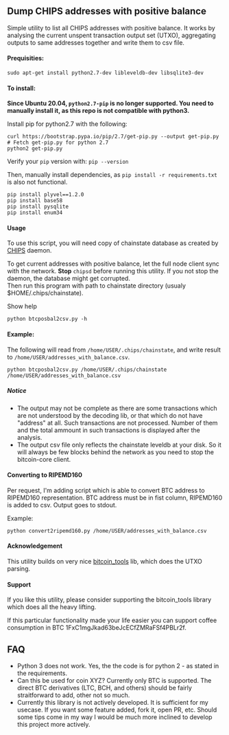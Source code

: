 ## Dump CHIPS addresses with positive balance

Simple utility to list all CHIPS addresses with positive balance. It works by analysing the current unspent transaction output set (UTXO), aggregating outputs to same addresses together and write them to csv file.

#### Prequisities:
```sudo apt-get install python2.7-dev libleveldb-dev libsqlite3-dev```

#### To install:  

**Since Ubuntu 20.04, `python2.7-pip` is no longer supported.  You need to manually install it, as this repo is not compatible with python3.**

Install pip for python2.7 with the following:

```
curl https://bootstrap.pypa.io/pip/2.7/get-pip.py --output get-pip.py # Fetch get-pip.py for python 2.7 
python2 get-pip.py
```
Verify your `pip` version with: `pip --version`
 
Then, manually install dependencies, as `pip install -r requirements.txt` is also not functional.

```
pip install plyvel==1.2.0
pip install base58
pip install pysqlite
pip install enum34
```

#### Usage
To use this script, you will need copy of chainstate database as created by [CHIPS](https://github.com/chips-blockchain/chips) daemon.
 
To get current addresses with positive balance, let the full node client sync with the network. 
**Stop** `chipsd` before running this utility. If you not stop the daemon, the database might get corrupted.  
Then run this program with path to chainstate directory (usualy $HOME/.chips/chainstate).

Show help
```
python btcposbal2csv.py -h
```
#### Example:  
The following will read from `/home/USER/.chips/chainstate`, and write result to `/home/USER/addresses_with_balance.csv`.
```
python btcposbal2csv.py /home/USER/.chips/chainstate /home/USER/addresses_with_balance.csv
```

##### Notice
* The output may not be complete as there are some transactions which are not understood by the decoding lib, or that which do not have "address" at all. Such transactions are not processed. Number of them and the total ammount in such transactions is displayed after the analysis.  
* The output csv file only reflects the chainstate leveldb at your disk. So it will always be few blocks behind the network as you need to stop the bitcoin-core client.

#### Converting to RIPEMD160
Per request, I'm adding script which is able to convert BTC address to RIPEMD160 representation.
BTC address must be in fist column, RIPEMD160 is added to csv. Output goes to stdout.

Example:
```
python convert2ripemd160.py /home/USER/addresses_with_balance.csv
```

#### Acknowledgement
This utility builds on very nice [bitcoin_tools](https://github.com/sr-gi/bitcoin_tools/) lib,
 which does the UTXO parsing.
 
#### Support
If you like this utility, please consider supporting the bitcoin_tools library which does all the heavy lifting.

If this particular functionality made your life easier you can support coffee consumption in BTC 
1FxC1mgJkad63beJcECfZMRaFSf4PBLr2f.

## FAQ
- Python 3 does not work. Yes, the the code is for python 2 - as stated in the requirements.
- Can this be used for coin XYZ? Currently only BTC is supported. The direct BTC derivatives (LTC, BCH, and others) should be fairly straitforward to add, other not so much.
- Currently this library is not actively developed. It is sufficient for my usecase. If you want some feature added, fork it, open PR, etc. Should some tips come in my way I would be much more inclined to develop this project more actively.
